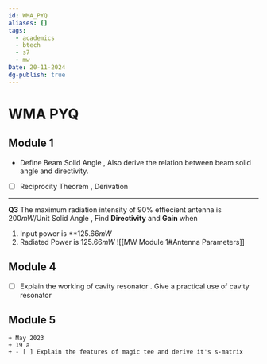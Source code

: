 ```yaml
---
id: WMA_PYQ
aliases: []
tags:
  - academics
  - btech
  - s7
  - mw
Date: 20-11-2024
dg-publish: true
---
```

# WMA PYQ

## Module 1
- Define Beam Solid Angle , Also derive the relation between beam solid angle and directivity.
- [ ] Reciprocity Theorem , Derivation

---
**Q3** The maximum radiation intensity of  90% effiecient antenna is $200mW/ \text{Unit Solid Angle}$ , Find **Directivity**  and **Gain** when 
1. Input power is **$125.66mW$
2. Radiated Power is $125.66mW$
![[MW Module 1#Antenna Parameters]]

## Module 4
- [ ] Explain the working of cavity resonator . Give a practical use of cavity resonator 

## Module 5

```timeline 
+ May 2023
+ 19 a
+ - [ ] Explain the features of magic tee and derive it's s-matrix 

```


